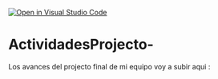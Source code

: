 [![Open in Visual Studio Code](https://classroom.github.com/assets/open-in-vscode-c66648af7eb3fe8bc4f294546bfd86ef473780cde1dea487d3c4ff354943c9ae.svg)](https://classroom.github.com/online_ide?assignment_repo_id=8479383&assignment_repo_type=AssignmentRepo)
# ActividadesProjecto-
Los avances del projecto final de mi equipo voy a subir aqui : 
